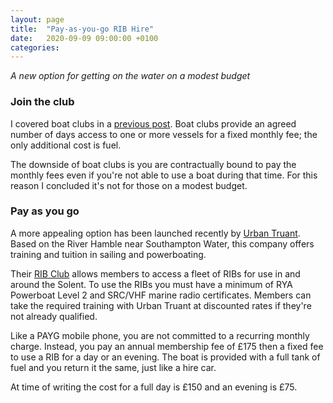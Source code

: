 ```yaml
---
layout: page
title:  "Pay-as-you-go RIB Hire"
date:   2020-09-09 09:00:00 +0100
categories:
---
```

*A new option for getting on the water on a modest budget*

### Join the club
I covered boat clubs in a [previous post]({{site.baseurl}}/How-budget-is-budget). Boat clubs provide an agreed number of days access to one or more vessels for a fixed monthly fee; the only additional cost is fuel.

The downside of boat clubs is you are contractually bound to pay the monthly fees even if you're not able to use a boat during that time. For this reason I concluded it's not for those on a modest budget.

### Pay as you go
A more appealing option has been launched recently by [Urban Truant](https://www.urbantruant.co.uk). Based on the River Hamble near Southampton Water, this company offers training and tuition in sailing and powerboating.

Their [RIB Club](https://www.utrib.club) allows members to access a fleet of RIBs for use in and around the Solent. To use the RIBs you must have a minimum of RYA Powerboat Level 2 and SRC/VHF marine radio certificates. Members can take the required training with Urban Truant at discounted rates if they're not already qualified.

Like a PAYG mobile phone, you are not committed to a recurring monthly charge. Instead, you pay an annual membership fee of £175 then a fixed fee to use a RIB for a day or an evening. The boat is provided with a full tank of fuel and you return it the same, just like a hire car.

At time of writing the cost for a full day is £150 and an evening is £75.
